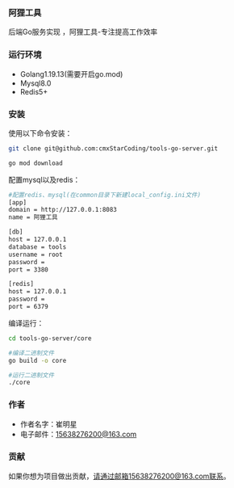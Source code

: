 ### 阿狸工具
后端Go服务实现 ，阿狸工具-专注提高工作效率

### 运行环境
- Golang1.19.13(需要开启go.mod)
- Mysql8.0
- Redis5+


### 安装

使用以下命令安装：
```bash
git clone git@github.com:cmxStarCoding/tools-go-server.git

go mod download
```
配置mysql以及redis：
```bash
#配置redis、mysql(在common目录下新建local_config.ini文件)
[app]
domain = http://127.0.0.1:8083
name = 阿狸工具

[db]
host = 127.0.0.1
database = tools
username = root
password =
port = 3380

[redis]
host = 127.0.0.1
password =
port = 6379
```

编译运行：
```bash
cd tools-go-server/core

#编译二进制文件
go build -o core

#运行二进制文件
./core
```
### 作者
- 作者名字：崔明星
- 电子邮件：15638276200@163.com

### 贡献
如果你想为项目做出贡献，请通过邮箱15638276200@163.com联系。

